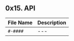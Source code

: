 ## 0x15. API

| File Name | Description     |
| ------------ | ------------    |
| `#-####` | --- |
